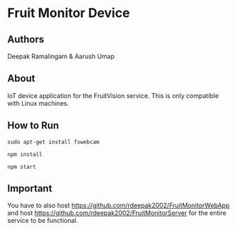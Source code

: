 # Fruit Monitor Device

## Authors

Deepak Ramalingam & Aarush Umap

## About

IoT device application for the FruitVision service. This is only compatible with Linux machines. 

## How to Run

```sudo apt-get install fswebcam```

```npm install```

```npm start```

## Important

You have to also host https://github.com/rdeepak2002/FruitMonitorWebApp and host https://github.com/rdeepak2002/FruitMonitorServer for the entire service to be functional.
